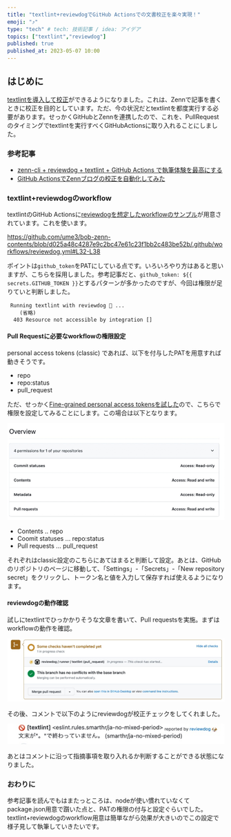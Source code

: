 ```yaml
---
title: "textlint+reviewdogでGitHub Actionsでの文書校正を楽々実現！"
emoji: "⤴️"
type: "tech" # tech: 技術記事 / idea: アイデア
topics: ["textlint","reviewdog"]
published: true
published_at: 2023-05-07 10:00
---
```


## はじめに
[textlintを導入して校正](https://zenn.dev/b0b/articles/ga_textlint_proofreading)ができるようになりました。これは、Zennで記事を書くときに校正を目的としています。ただ、今の状況だとtextlintを都度実行する必要があります。せっかくGitHubとZennを連携したので、これを、PullRequestのタイミングでtextlintを実行すべくGitHubActionsに取り入れることにしました。

### 参考記事
- [zenn\-cli \+ reviewdog \+ textlint \+ GitHub Actions で執筆体験を最高にする](https://zenn.dev/serima/articles/4dac7baf0b9377b0b58b#%E7%95%AA%E5%A4%96%E7%B7%A8%3A-vscode-textlint)
- [GitHub ActionsでZennブログの校正を自動化してみた](https://zenn.dev/yuta28/articles/blog-lint-ci-reviewdog)

### textlint+reviewdogのworkflow
textlintのGitHub Actionsに[reviewdogを想定したworkflowのサンプル](https://github.com/marketplace/actions/run-textlint-with-reviewdog#githubworkflowsreviewdogyml)が用意されています。これを使います。

https://github.com/ume3/bob-zenn-contents/blob/d025a48c4287e9c2bc47e61c23f1bb2c483be52b/.github/workflows/reviewdog.yml#L32-L38

ポイントは`github_token`をPATにしている点です。いろいろやり方はあると思いますが、こちらを採用しました。参考記事だと、`github_token: ${{ secrets.GITHUB_TOKEN }}`とするパターンが多かったのですが、今回は権限が足りていと判断しました。

```
 Running textlint with reviewdog 🐶 ...
    (省略)
  403 Resource not accessible by integration []
```

#### Pull Requestに必要なworkflowの権限設定
personal access tokens (classic) であれば、以下を付与したPATを用意すれば動きそうです。

- repo
- repo:status
- pull_request

ただ、せっかく[Fine-grained personal access tokensを試した](https://zenn.dev/b0b/articles/fine-grained-pat-usageb)ので、こちらで権限を設定してみることにします。この場合は以下となります。

![](/images/articles/pat_zenn_only.jpg)

- Contents .. repo
- Coomit statuses ... repo:status
- Pull requests ... pull_request

それぞれはclassic設定のこちらにあてはまると判断して設定。あとは、GitHubのリポジトリのページに移動して、「Settings」-「Secrets」-「New repository secret」をクリックし、トークン名と値を入力して保存すれば使えるようになります。

#### reviewdogの動作確認
試しにtextlintでひっかかりそうな文章を書いて、Pull requestsを実施。まずはworkflowの動作を確認。

![](/images/articles/reviewdog_run.jpg)

その後、コメントで以下のようにreviewdogが校正チェックをしてくれました。

![](/images/articles/miss-reviewdog.jpg)

あとはコメントに沿って指摘事項を取り入れるか判断することができる状態になりました。

### おわりに
参考記事を読んでもはまたっところは、nodeが使い慣れていなくてpackage.json用意で躓いた点と、PATの権限の付与と設定ぐらいでした。
textlint+reviewdogのworkflow用意は簡単ながら効果が大きいのでこの設定で様子見して執筆していきたいです。